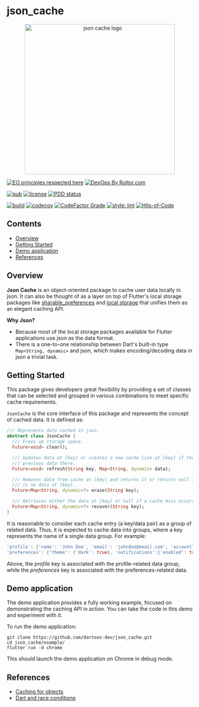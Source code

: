 # json_cache

<center>
  <img width="406" hight="192" alt="json cache logo" src="https://user-images.githubusercontent.com/24878574/119276278-56ef4a80-bbf0-11eb-8701-53a94f24f75b.png" align="middle">
</center>

[![EO principles respected
here](https://www.elegantobjects.org/badge.svg)](https://www.elegantobjects.org)
[![DevOps By
Rultor.com](https://www.rultor.com/b/dartoos-dev/json_cache)](https://www.rultor.com/p/dartoos-dev/json_cache)

[![pub](https://img.shields.io/pub/v/json_cache)](https://pub.dev/packages/json_cache)
[![license](https://img.shields.io/badge/license-mit-green.svg)](https://github.com/dartoos-dev/json_cache/blob/master/LICENSE)
[![PDD status](https://www.0pdd.com/svg?name=dartoos-dev/json_cache)](https://www.0pdd.com/p?name=dartoos-dev/json_cache)

[![build](https://github.com/dartoos-dev/json_cache/actions/workflows/build.yml/badge.svg)](https://github.com/dartoos-dev/json_cache/actions/)
[![codecov](https://codecov.io/gh/dartoos-dev/json_cache/branch/master/graph/badge.svg?token=W6spF0S796)](https://codecov.io/gh/dartoos-dev/json_cache)
[![CodeFactor Grade](https://img.shields.io/codefactor/grade/github/rafamizes/json_cache)](https://www.codefactor.io/repository/github/rafamizes/json_cache)
[![style: lint](https://img.shields.io/badge/style-lint-4BC0F5.svg)](https://pub.dev/packages/lint)
[![Hits-of-Code](https://hitsofcode.com/github/dartoos-dev/json_cache?branch=master)](https://hitsofcode.com/github/dartoos-dev/json_cache/view?branch=master)

## Contents

- [Overview](#overview)
- [Getting Started](#getting-started)
- [Demo application](#demo-application)
- [References](#references)

## Overview

**Json Cache** is an object-oriented package to cache user data locally in json.
It can also be thought of as a layer on top of Flutter's local storage packages
like [sharable_preferences](https://pub.dev/packages/shared_preferences) and
[local storage](https://pub.dev/packages/localstorage) that unifies them as an
elegant caching API.

**Why Json?**

- Because most of the local storage packages available for Flutter applications
  use json as the data format.
- There is a one-to-one relationship between Dart's built-in type `Map<String,
  dynamic>` and json, which makes encoding/decoding data in json a trivial task.

## Getting Started

This package gives developers great flexibility by providing a set of classes that
can be selected and grouped in various combinations to meet specific cache
requirements.

`JsonCache` is the core interface of this package and represents the concept of
cached data. It is defined as:

```dart
/// Represents data cached in json.
abstract class JsonCache {
  /// Frees up storage space.
  Future<void> clear();

  /// Updates data at [key] or creates a new cache line at [key] if there is no
  /// previous data there.
  Future<void> refresh(String key, Map<String, dynamic> data);

  /// Removes data from cache at [key] and returns it or returns null if there
  /// is no data at [key].
  Future<Map<String, dynamic>?> erase(String key);

  /// Retrieves either the data at [key] or null if a cache miss occurs.
  Future<Map<String, dynamic>?> recover(String key);
}
```

It is reasonable to consider each cache entry (a key/data pair) as a group of
related data. Thus, it is expected to cache data into groups, where a key
represents the name of a single data group. For example:

```dart
'profile': {'name': 'John Doe', 'email': 'johndoe@email.com', 'accountType': 'premium'};
'preferences': {'theme': {'dark': true}, 'notifications':{'enabled': true}}
```

Above, the _profile_ key is associated with the profile-related data group,
while the _preferences_ key is associated with the preferences-related data.

<!-- @todo #10 Some implementation is needed to add more examples -->

## Demo application

The demo application provides a fully working example, focused on demonstrating
the caching API in action. You can take the code in this demo and experiment
with it.

To run the demo application:

```shell
git clone https://github.com/dartoos-dev/json_cache.git
cd json_cache/example/
flutter run -d chrome
```

This should launch the demo application on Chrome in debug mode.

## References

- [Caching for objects](https://www.pragmaticobjects.com/chapters/012_caching_for_objects.html)
- [Dart and race conditions](https://pub.dev/packages/mutex)
